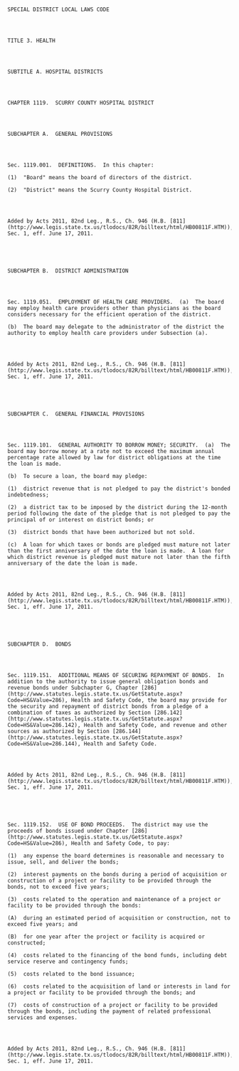 ﻿
    
    
    	
    					
    
    
    SPECIAL DISTRICT LOCAL LAWS CODE
    
      
    
    
    TITLE 3. HEALTH
    
      
    
    
    SUBTITLE A. HOSPITAL DISTRICTS
    
      
    
    
    CHAPTER 1119.  SCURRY COUNTY HOSPITAL DISTRICT
    
      
    
    
    SUBCHAPTER A.  GENERAL PROVISIONS
    
      
    
    
    Sec. 1119.001.  DEFINITIONS.  In this chapter:
    
    (1)  "Board" means the board of directors of the district.
    
    (2)  "District" means the Scurry County Hospital District.
    
    
    
    
    Added by Acts 2011, 82nd Leg., R.S., Ch. 946 (H.B. [811](http://www.legis.state.tx.us/tlodocs/82R/billtext/html/HB00811F.HTM)), Sec. 1, eff. June 17, 2011.
    
    
    
    
    
    SUBCHAPTER B.  DISTRICT ADMINISTRATION
    
      
    
    
    Sec. 1119.051.  EMPLOYMENT OF HEALTH CARE PROVIDERS.  (a)  The board may employ health care providers other than physicians as the board considers necessary for the efficient operation of the district.
    
    (b)  The board may delegate to the administrator of the district the authority to employ health care providers under Subsection (a).
    
    
    
    
    Added by Acts 2011, 82nd Leg., R.S., Ch. 946 (H.B. [811](http://www.legis.state.tx.us/tlodocs/82R/billtext/html/HB00811F.HTM)), Sec. 1, eff. June 17, 2011.
    
    
    
    
    
    SUBCHAPTER C.  GENERAL FINANCIAL PROVISIONS
    
      
    
    
    Sec. 1119.101.  GENERAL AUTHORITY TO BORROW MONEY; SECURITY.  (a)  The board may borrow money at a rate not to exceed the maximum annual percentage rate allowed by law for district obligations at the time the loan is made.
    
    (b)  To secure a loan, the board may pledge:
    
    (1)  district revenue that is not pledged to pay the district's bonded indebtedness;
    
    (2)  a district tax to be imposed by the district during the 12-month period following the date of the pledge that is not pledged to pay the principal of or interest on district bonds; or
    
    (3)  district bonds that have been authorized but not sold.
    
    (c)  A loan for which taxes or bonds are pledged must mature not later than the first anniversary of the date the loan is made.  A loan for which district revenue is pledged must mature not later than the fifth anniversary of the date the loan is made.
    
    
    
    
    Added by Acts 2011, 82nd Leg., R.S., Ch. 946 (H.B. [811](http://www.legis.state.tx.us/tlodocs/82R/billtext/html/HB00811F.HTM)), Sec. 1, eff. June 17, 2011.
    
    
    
    
    
    SUBCHAPTER D.  BONDS
    
      
    
    
    Sec. 1119.151.  ADDITIONAL MEANS OF SECURING REPAYMENT OF BONDS.  In addition to the authority to issue general obligation bonds and revenue bonds under Subchapter G, Chapter [286](http://www.statutes.legis.state.tx.us/GetStatute.aspx?Code=HS&Value=286), Health and Safety Code, the board may provide for the security and repayment of district bonds from a pledge of a combination of taxes as authorized by Section [286.142](http://www.statutes.legis.state.tx.us/GetStatute.aspx?Code=HS&Value=286.142), Health and Safety Code, and revenue and other sources as authorized by Section [286.144](http://www.statutes.legis.state.tx.us/GetStatute.aspx?Code=HS&Value=286.144), Health and Safety Code.
    
    
    
    
    Added by Acts 2011, 82nd Leg., R.S., Ch. 946 (H.B. [811](http://www.legis.state.tx.us/tlodocs/82R/billtext/html/HB00811F.HTM)), Sec. 1, eff. June 17, 2011.
    
    
    
    
    
    Sec. 1119.152.  USE OF BOND PROCEEDS.  The district may use the proceeds of bonds issued under Chapter [286](http://www.statutes.legis.state.tx.us/GetStatute.aspx?Code=HS&Value=286), Health and Safety Code, to pay:
    
    (1)  any expense the board determines is reasonable and necessary to issue, sell, and deliver the bonds;
    
    (2)  interest payments on the bonds during a period of acquisition or construction of a project or facility to be provided through the bonds, not to exceed five years;
    
    (3)  costs related to the operation and maintenance of a project or facility to be provided through the bonds:
    
    (A)  during an estimated period of acquisition or construction, not to exceed five years; and
    
    (B)  for one year after the project or facility is acquired or constructed;
    
    (4)  costs related to the financing of the bond funds, including debt service reserve and contingency funds;
    
    (5)  costs related to the bond issuance;
    
    (6)  costs related to the acquisition of land or interests in land for a project or facility to be provided through the bonds; and
    
    (7)  costs of construction of a project or facility to be provided through the bonds, including the payment of related professional services and expenses.
    
    
    
    
    Added by Acts 2011, 82nd Leg., R.S., Ch. 946 (H.B. [811](http://www.legis.state.tx.us/tlodocs/82R/billtext/html/HB00811F.HTM)), Sec. 1, eff. June 17, 2011.
    
    
    
    
    				
